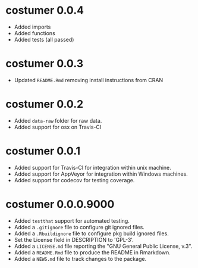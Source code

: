 # costumer 0.0.4

* Added imports
* Added functions
* Added tests (all passed)


# costumer 0.0.3

* Updated `README.Rmd` removing install instructions from CRAN



# costumer 0.0.2

* Added `data-raw` folder for raw data.
* Added support for osx on Travis-CI



# costumer 0.0.1

* Added support for Travis-CI for integration within unix machine.
* Added support for AppVeyor for integration within Windows machines.
* Added support for codecov for testing coverage.



# costumer 0.0.0.9000

* Added `testthat` support for automated testing.
* Added a `.gitignore` file to configure git ignored files.
* Added a `.Rbuildignore` file to configure pkg build ignored files.
* Set the License field in DESCRIPTION to 'GPL-3'.
* Added a `LICENSE.md` file reporting the "GNU General Public License, v.3".
* Added a `README.Rmd` file to produce the README in Rmarkdown.
* Added a `NEWS.md` file to track changes to the package.
